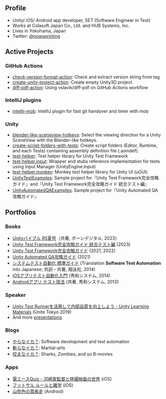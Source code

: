 ## Profile

- Unity/ iOS/ Android app developer, SET (Software Engineer in Test)
- Works at Colasoft Japan Co., Ltd. and HUB Systems, Inc.
- Lives in Yokohama, Japan
- Twitter: [@nowsprinting](https://twitter.com/nowsprinting)


## Active Projects

### GitHub Actions

- [check-version-format-action](https://github.com/nowsprinting/check-version-format-action): Check and extract version string from tag
- [create-unity-project-action](https://github.com/nowsprinting/create-unity-project-action): Create empty Unity3D project
- [diff-pdf-action](https://github.com/nowsprinting/diff-pdf-action): Using vslavik/diff-pdf on GitHub Actions workflow

### IntelliJ plugins

- [intellij-mob](https://github.com/remotemobprogramming/intellij-mob): IntelliJ plugin for fast git handover and timer with mob

### Unity

- [blender-like-sceneview-hotkeys](https://github.com/nowsprinting/blender-like-sceneview-hotkeys): Select the viewing direction for a Unity SceneView with the Blender-like hotkeys.
- [create-script-folders-with-tests](https://github.com/nowsprinting/create-script-folders-with-tests): Create script folders (Editor, Runtime, and each Tests) containing assembly definition file (.asmdef).
- [test-helper](https://github.com/nowsprinting/test-helper): Test helper library for Unity Test Framework
- [test-helper.input](https://github.com/nowsprinting/test-helper.input): Wrapper and stubs reference implementation for tests using Input Manager (UnityEngine.Input)
- [test-helper.monkey](https://github.com/nowsprinting/test-helper.monkey): Monkey test helper library for Unity UI (uGUI)
- [UnityTestExamples](https://github.com/nowsprinting/UnityTestExamples): Sample project for『Unity Test Framework完全攻略ガイド』and『Unity Test Framework完全攻略ガイド 統合テスト編』
- [UnityAutomatedQAExamples](https://github.com/nowsprinting/UnityAutomatedQAExamples): Sample project for『Unity Automated QA攻略ガイド』


## Portfolios

### Books

- [Unityバイブル R5夏号](https://amzn.to/3rPYpmY)（共著, ボーンデジタル, 2023）
- [Unity Test Framework完全攻略ガイド 統合テスト編](https://www.nowsprinting.com/entry/2023/05/21/043237) (2023)
- [Unity Test Framework完全攻略ガイド](https://www.nowsprinting.com/entry/2022/08/10/080000) (2021, 2022)
- [Unity Automated QA攻略ガイド](https://www.nowsprinting.com/entry/2021/12/26/100000) (2021)
- [システムテスト自動化 標準ガイド](https://amzn.to/2XkTZlo) (Translation **Software Test Automation** into Japanese; 共訳・共著, 翔泳社, 2014)
- [iOSアプリテスト自動化入門](https://amzn.to/2X8VUt2) (秀和システム, 2014)
- [Androidアプリ テスト技法](https://amzn.to/3bKFSeh) (共著, 秀和システム, 2013)

### Speaker

- [Unity Test Runnerを活用して内部品質を向上しよう - Unity Learning Materials](https://learning.unity3d.jp/3300/) (Unite Tokyo 2019)
- And more [presentations](https://www.slideshare.net/nowsprinting/presentations)

### Blogs

- [やらなイカ？](https://www.nowsprinting.com/): Software development and test automation
- [斬らなイカ？](https://martial-arts.nowsprinting.com/): Martial-arts
- [咬まなイカ？](https://same.nowsprinting.com/): Sharks, Zombies, and so B-movies

### Apps

- [電エースQuiz - 河崎実監督と特撮映画の世界](https://apps.apple.com/jp/app/id528698814) (iOS)
- [フットサル ルールと雑学](https://apps.apple.com/jp/app/id512031516) (iOS)
- [山吹色の茸疾走](https://play.google.com/store/apps/details?id=com.nowsprinting.sunlightyellowmushroom) (Android)
